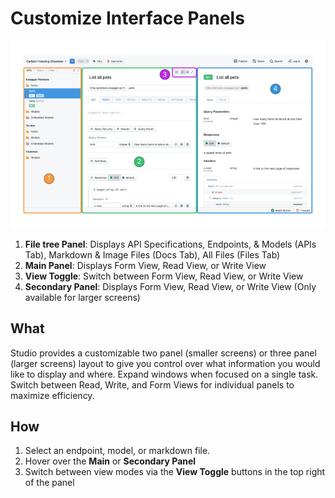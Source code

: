 # Customize Interface Panels 

![Panel Overview](../../assets/images/panel-overview.png)

1. **File tree Panel**: Displays API Specifications, Endpoints, & Models (APIs Tab), Markdown & Image Files (Docs Tab), All Files (Files Tab) 
2. **Main Panel**: Displays Form View, Read View, or Write View 
3. **View Toggle**: Switch between Form View, Read View, or Write View 
4. **Secondary Panel**: Displays Form View, Read View, or Write View (Only available for larger screens)

## What 
Studio provides a customizable two panel (smaller screens) or three panel (larger screens) layout to give you control over what information you would like to display and where. Expand windows when focused on a single task. Switch between Read, Write, and Form Views for individual panels to maximize efficiency. 

## How 
1. Select an endpoint, model, or markdown file. 
2. Hover over the **Main** or **Secondary Panel**
3. Switch between view modes via the **View Toggle** buttons in the top right of the panel  

